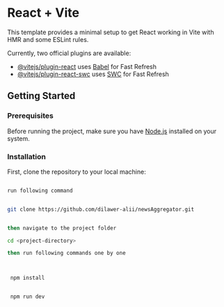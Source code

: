 # React + Vite

This template provides a minimal setup to get React working in Vite with HMR and some ESLint rules.

Currently, two official plugins are available:

- [@vitejs/plugin-react](https://github.com/vitejs/vite-plugin-react/blob/main/packages/plugin-react/README.md) uses [Babel](https://babeljs.io/) for Fast Refresh
- [@vitejs/plugin-react-swc](https://github.com/vitejs/vite-plugin-react-swc) uses [SWC](https://swc.rs/) for Fast Refresh

## Getting Started

### Prerequisites

Before running the project, make sure you have [Node.js](https://nodejs.org/) installed on your system.

### Installation

First, clone the repository to your local machine:

```bash

run following command


git clone https://github.com/dilawer-alii/newsAggregator.git


then navigate to the project folder

cd <project-directory>

then run following commands one by one



 npm install


 npm run dev
```
